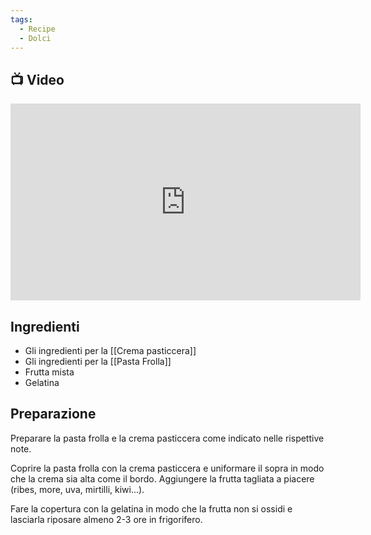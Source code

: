```yaml
---
tags:
  - Recipe
  - Dolci
---
```

## 📺 Video

<div class="iframe-container">
  <iframe width="560" height="315" src="https://www.youtube.com/embed/NHWX5BlAIrg" title="YouTube video player" frameborder="0" allow="accelerometer; autoplay; clipboard-write; encrypted-media; gyroscope; picture-in-picture" allowfullscreen></iframe>
</div>

## Ingredienti
* Gli ingredienti per la [[Crema pasticcera]]
* Gli ingredienti per la [[Pasta Frolla]]
* Frutta mista
* Gelatina

## Preparazione

Preparare la pasta frolla e la crema pasticcera come indicato nelle rispettive note.

Coprire la pasta frolla con la crema pasticcera e uniformare il sopra in modo che la crema sia alta come il bordo. Aggiungere la frutta tagliata a piacere (ribes, more, uva, mirtilli, kiwi…).

Fare la copertura con la gelatina in modo che la frutta non si ossidi e lasciarla riposare almeno 2-3 ore in frigorifero.